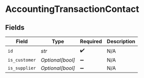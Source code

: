 # AccountingTransactionContact


## Fields

| Field              | Type               | Required           | Description        |
| ------------------ | ------------------ | ------------------ | ------------------ |
| `id`               | *str*              | :heavy_check_mark: | N/A                |
| `is_customer`      | *Optional[bool]*   | :heavy_minus_sign: | N/A                |
| `is_supplier`      | *Optional[bool]*   | :heavy_minus_sign: | N/A                |
